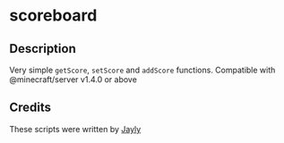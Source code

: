 # scoreboard

## Description

Very simple `getScore`, `setScore` and `addScore` functions. Compatible with @minecraft/server v1.4.0 or above

## Credits

These scripts were written by [Jayly](https://github.com/JaylyDev)
